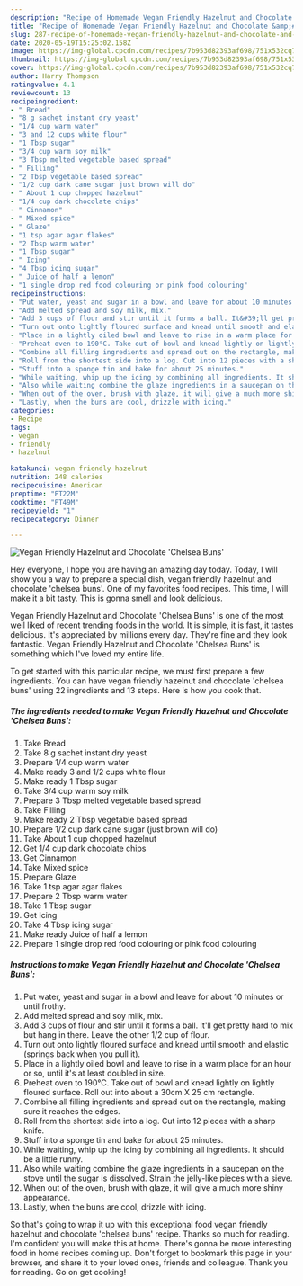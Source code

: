 ```yaml
---
description: "Recipe of Homemade Vegan Friendly Hazelnut and Chocolate &amp;#39;Chelsea Buns&amp;#39;"
title: "Recipe of Homemade Vegan Friendly Hazelnut and Chocolate &amp;#39;Chelsea Buns&amp;#39;"
slug: 287-recipe-of-homemade-vegan-friendly-hazelnut-and-chocolate-and-39-chelsea-buns-and-39
date: 2020-05-19T15:25:02.158Z
image: https://img-global.cpcdn.com/recipes/7b953d82393af698/751x532cq70/vegan-friendly-hazelnut-and-chocolate-chelsea-buns-recipe-main-photo.jpg
thumbnail: https://img-global.cpcdn.com/recipes/7b953d82393af698/751x532cq70/vegan-friendly-hazelnut-and-chocolate-chelsea-buns-recipe-main-photo.jpg
cover: https://img-global.cpcdn.com/recipes/7b953d82393af698/751x532cq70/vegan-friendly-hazelnut-and-chocolate-chelsea-buns-recipe-main-photo.jpg
author: Harry Thompson
ratingvalue: 4.1
reviewcount: 13
recipeingredient:
- " Bread"
- "8 g sachet instant dry yeast"
- "1/4 cup warm water"
- "3 and 12 cups white flour"
- "1 Tbsp sugar"
- "3/4 cup warm soy milk"
- "3 Tbsp melted vegetable based spread"
- " Filling"
- "2 Tbsp vegetable based spread"
- "1/2 cup dark cane sugar just brown will do"
- " About 1 cup chopped hazelnut"
- "1/4 cup dark chocolate chips"
- " Cinnamon"
- " Mixed spice"
- " Glaze"
- "1 tsp agar agar flakes"
- "2 Tbsp warm water"
- "1 Tbsp sugar"
- " Icing"
- "4 Tbsp icing sugar"
- " Juice of half a lemon"
- "1 single drop red food colouring or pink food colouring"
recipeinstructions:
- "Put water, yeast and sugar in a bowl and leave for about 10 minutes or until frothy."
- "Add melted spread and soy milk, mix."
- "Add 3 cups of flour and stir until it forms a ball. It&#39;ll get pretty hard to mix but hang in there. Leave the other 1/2 cup of flour."
- "Turn out onto lightly floured surface and knead until smooth and elastic (springs back when you pull it)."
- "Place in a lightly oiled bowl and leave to rise in a warm place for an hour or so, until it&#39;s at least doubled in size."
- "Preheat oven to 190°C. Take out of bowl and knead lightly on lightly floured surface. Roll out into about a 30cm X 25 cm rectangle."
- "Combine all filling ingredients and spread out on the rectangle, making sure it reaches the edges."
- "Roll from the shortest side into a log. Cut into 12 pieces with a sharp knife."
- "Stuff into a sponge tin and bake for about 25 minutes."
- "While waiting, whip up the icing by combining all ingredients. It should be a little runny."
- "Also while waiting combine the glaze ingredients in a saucepan on the stove until the sugar is dissolved. Strain the jelly-like pieces with a sieve."
- "When out of the oven, brush with glaze, it will give a much more shiny appearance."
- "Lastly, when the buns are cool, drizzle with icing."
categories:
- Recipe
tags:
- vegan
- friendly
- hazelnut

katakunci: vegan friendly hazelnut 
nutrition: 248 calories
recipecuisine: American
preptime: "PT22M"
cooktime: "PT49M"
recipeyield: "1"
recipecategory: Dinner

---
```



![Vegan Friendly Hazelnut and Chocolate &#39;Chelsea Buns&#39;](https://img-global.cpcdn.com/recipes/7b953d82393af698/751x532cq70/vegan-friendly-hazelnut-and-chocolate-chelsea-buns-recipe-main-photo.jpg)

Hey everyone, I hope you are having an amazing day today. Today, I will show you a way to prepare a special dish, vegan friendly hazelnut and chocolate &#39;chelsea buns&#39;. One of my favorites food recipes. This time, I will make it a bit tasty. This is gonna smell and look delicious.

Vegan Friendly Hazelnut and Chocolate &#39;Chelsea Buns&#39; is one of the most well liked of recent trending foods in the world. It is simple, it is fast, it tastes delicious. It's appreciated by millions every day. They're fine and they look fantastic. Vegan Friendly Hazelnut and Chocolate &#39;Chelsea Buns&#39; is something which I've loved my entire life.




To get started with this particular recipe, we must first prepare a few ingredients. You can have vegan friendly hazelnut and chocolate &#39;chelsea buns&#39; using 22 ingredients and 13 steps. Here is how you cook that.

<!--inarticleads1-->

##### The ingredients needed to make Vegan Friendly Hazelnut and Chocolate &#39;Chelsea Buns&#39;:

1. Take  Bread
1. Take 8 g sachet instant dry yeast
1. Prepare 1/4 cup warm water
1. Make ready 3 and 1/2 cups white flour
1. Make ready 1 Tbsp sugar
1. Take 3/4 cup warm soy milk
1. Prepare 3 Tbsp melted vegetable based spread
1. Take  Filling
1. Make ready 2 Tbsp vegetable based spread
1. Prepare 1/2 cup dark cane sugar (just brown will do)
1. Take  About 1 cup chopped hazelnut
1. Get 1/4 cup dark chocolate chips
1. Get  Cinnamon
1. Take  Mixed spice
1. Prepare  Glaze
1. Take 1 tsp agar agar flakes
1. Prepare 2 Tbsp warm water
1. Take 1 Tbsp sugar
1. Get  Icing
1. Take 4 Tbsp icing sugar
1. Make ready  Juice of half a lemon
1. Prepare 1 single drop red food colouring or pink food colouring




<!--inarticleads2-->

##### Instructions to make Vegan Friendly Hazelnut and Chocolate &#39;Chelsea Buns&#39;:

1. Put water, yeast and sugar in a bowl and leave for about 10 minutes or until frothy.
1. Add melted spread and soy milk, mix.
1. Add 3 cups of flour and stir until it forms a ball. It&#39;ll get pretty hard to mix but hang in there. Leave the other 1/2 cup of flour.
1. Turn out onto lightly floured surface and knead until smooth and elastic (springs back when you pull it).
1. Place in a lightly oiled bowl and leave to rise in a warm place for an hour or so, until it&#39;s at least doubled in size.
1. Preheat oven to 190°C. Take out of bowl and knead lightly on lightly floured surface. Roll out into about a 30cm X 25 cm rectangle.
1. Combine all filling ingredients and spread out on the rectangle, making sure it reaches the edges.
1. Roll from the shortest side into a log. Cut into 12 pieces with a sharp knife.
1. Stuff into a sponge tin and bake for about 25 minutes.
1. While waiting, whip up the icing by combining all ingredients. It should be a little runny.
1. Also while waiting combine the glaze ingredients in a saucepan on the stove until the sugar is dissolved. Strain the jelly-like pieces with a sieve.
1. When out of the oven, brush with glaze, it will give a much more shiny appearance.
1. Lastly, when the buns are cool, drizzle with icing.




So that's going to wrap it up with this exceptional food vegan friendly hazelnut and chocolate &#39;chelsea buns&#39; recipe. Thanks so much for reading. I'm confident you will make this at home. There's gonna be more interesting food in home recipes coming up. Don't forget to bookmark this page in your browser, and share it to your loved ones, friends and colleague. Thank you for reading. Go on get cooking!
